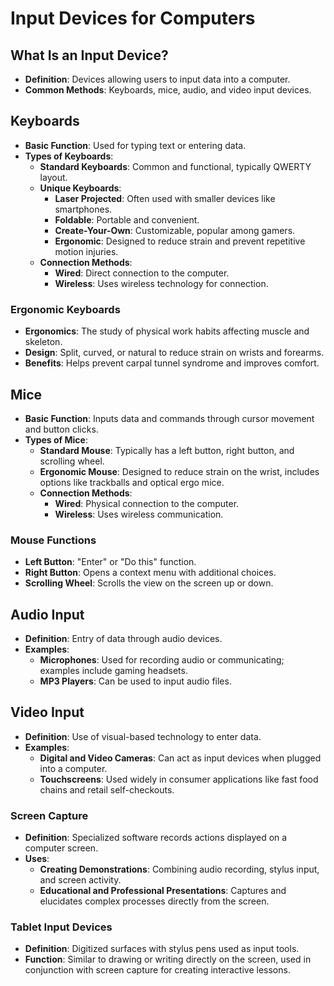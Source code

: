 # Input Devices for Computers

## What Is an Input Device?

- **Definition**: Devices allowing users to input data into a computer.
- **Common Methods**: Keyboards, mice, audio, and video input devices.

## Keyboards

- **Basic Function**: Used for typing text or entering data.
- **Types of Keyboards**:
  - **Standard Keyboards**: Common and functional, typically QWERTY layout.
  - **Unique Keyboards**: 
    - **Laser Projected**: Often used with smaller devices like smartphones.
    - **Foldable**: Portable and convenient.
    - **Create-Your-Own**: Customizable, popular among gamers.
    - **Ergonomic**: Designed to reduce strain and prevent repetitive motion injuries.
  - **Connection Methods**:
    - **Wired**: Direct connection to the computer.
    - **Wireless**: Uses wireless technology for connection.

### Ergonomic Keyboards

- **Ergonomics**: The study of physical work habits affecting muscle and skeleton.
- **Design**: Split, curved, or natural to reduce strain on wrists and forearms.
- **Benefits**: Helps prevent carpal tunnel syndrome and improves comfort.

## Mice

- **Basic Function**: Inputs data and commands through cursor movement and button clicks.
- **Types of Mice**:
  - **Standard Mouse**: Typically has a left button, right button, and scrolling wheel.
  - **Ergonomic Mouse**: Designed to reduce strain on the wrist, includes options like trackballs and optical ergo mice.
  - **Connection Methods**:
    - **Wired**: Physical connection to the computer.
    - **Wireless**: Uses wireless communication.

### Mouse Functions

- **Left Button**: "Enter" or "Do this" function.
- **Right Button**: Opens a context menu with additional choices.
- **Scrolling Wheel**: Scrolls the view on the screen up or down.

## Audio Input

- **Definition**: Entry of data through audio devices.
- **Examples**: 
  - **Microphones**: Used for recording audio or communicating; examples include gaming headsets.
  - **MP3 Players**: Can be used to input audio files.

## Video Input

- **Definition**: Use of visual-based technology to enter data.
- **Examples**:
  - **Digital and Video Cameras**: Can act as input devices when plugged into a computer.
  - **Touchscreens**: Used widely in consumer applications like fast food chains and retail self-checkouts.

### Screen Capture

- **Definition**: Specialized software records actions displayed on a computer screen.
- **Uses**:
  - **Creating Demonstrations**: Combining audio recording, stylus input, and screen activity.
  - **Educational and Professional Presentations**: Captures and elucidates complex processes directly from the screen.

### Tablet Input Devices

- **Definition**: Digitized surfaces with stylus pens used as input tools.
- **Function**: Similar to drawing or writing directly on the screen, used in conjunction with screen capture for creating interactive lessons.
